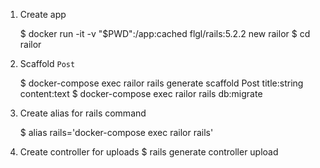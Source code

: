 1. Create app

    $ docker run -it -v "$PWD":/app:cached flgl/rails:5.2.2 new railor
    $ cd railor

2. Scaffold `Post`

    $ docker-compose exec railor rails generate scaffold Post title:string content:text
    $ docker-compose exec railor rails db:migrate

3. Create alias for rails command

    $ alias rails='docker-compose exec railor rails'

4. Create controller for uploads
    $ rails generate controller upload
